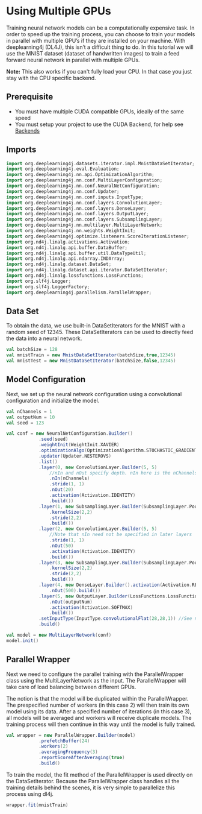 # Using Multiple GPUs

Training neural network models can be a computationally expensive task. In order to speed up the training process, you can choose to train your models in parallel with multiple GPU’s if they are installed on your machine. With deeplearning4j \(DL4J\), this isn’t a difficult thing to do. In this tutorial we will use the MNIST dataset \(dataset of handwritten images\) to train a feed forward neural network in parallel with multiple GPUs.

**Note:** This also works if you can't fully load your CPU. In that case you just stay with the CPU specific backend.

## Prerequisite

* You must have multiple CUDA compatible GPUs, ideally of the same speed
* You must setup your project to use the CUDA Backend, for help see [Backends](../../config/backends/)



## Imports

```scala
import org.deeplearning4j.datasets.iterator.impl.MnistDataSetIterator;
import org.deeplearning4j.eval.Evaluation;
import org.deeplearning4j.nn.api.OptimizationAlgorithm;
import org.deeplearning4j.nn.conf.MultiLayerConfiguration;
import org.deeplearning4j.nn.conf.NeuralNetConfiguration;
import org.deeplearning4j.nn.conf.Updater;
import org.deeplearning4j.nn.conf.inputs.InputType;
import org.deeplearning4j.nn.conf.layers.ConvolutionLayer;
import org.deeplearning4j.nn.conf.layers.DenseLayer;
import org.deeplearning4j.nn.conf.layers.OutputLayer;
import org.deeplearning4j.nn.conf.layers.SubsamplingLayer;
import org.deeplearning4j.nn.multilayer.MultiLayerNetwork;
import org.deeplearning4j.nn.weights.WeightInit;
import org.deeplearning4j.optimize.listeners.ScoreIterationListener;
import org.nd4j.linalg.activations.Activation;
import org.nd4j.linalg.api.buffer.DataBuffer;
import org.nd4j.linalg.api.buffer.util.DataTypeUtil;
import org.nd4j.linalg.api.ndarray.INDArray;
import org.nd4j.linalg.dataset.DataSet;
import org.nd4j.linalg.dataset.api.iterator.DataSetIterator;
import org.nd4j.linalg.lossfunctions.LossFunctions;
import org.slf4j.Logger;
import org.slf4j.LoggerFactory;
import org.deeplearning4j.parallelism.ParallelWrapper;
```

## Data Set

To obtain the data, we use built-in DataSetIterators for the MNIST with a random seed of 12345. These DataSetIterators can be used to directly feed the data into a neural network.

```scala
val batchSize = 128
val mnistTrain = new MnistDataSetIterator(batchSize,true,12345)
val mnistTest = new MnistDataSetIterator(batchSize,false,12345)
```

## Model Configuration

Next, we set up the neural network configuration using a convolutional configuration and initialize the model.

```scala
val nChannels = 1
val outputNum = 10
val seed = 123

val conf = new NeuralNetConfiguration.Builder()
            .seed(seed)
            .weightInit(WeightInit.XAVIER)
            .optimizationAlgo(OptimizationAlgorithm.STOCHASTIC_GRADIENT_DESCENT)
            .updater(Updater.NESTEROVS)
            .list()
            .layer(0, new ConvolutionLayer.Builder(5, 5)
                //nIn and nOut specify depth. nIn here is the nChannels and nOut is the number of filters to be applied
                .nIn(nChannels)
                .stride(1, 1)
                .nOut(20)
                .activation(Activation.IDENTITY)
                .build())
            .layer(1, new SubsamplingLayer.Builder(SubsamplingLayer.PoolingType.MAX)
                .kernelSize(2,2)
                .stride(2,2)
                .build())
            .layer(2, new ConvolutionLayer.Builder(5, 5)
                //Note that nIn need not be specified in later layers
                .stride(1, 1)
                .nOut(50)
                .activation(Activation.IDENTITY)
                .build())
            .layer(3, new SubsamplingLayer.Builder(SubsamplingLayer.PoolingType.MAX)
                .kernelSize(2,2)
                .stride(2,2)
                .build())
            .layer(4, new DenseLayer.Builder().activation(Activation.RELU)
                .nOut(500).build())
            .layer(5, new OutputLayer.Builder(LossFunctions.LossFunction.NEGATIVELOGLIKELIHOOD)
                .nOut(outputNum)
                .activation(Activation.SOFTMAX)
                .build())
            .setInputType(InputType.convolutionalFlat(28,28,1)) //See note below
            .build()

val model = new MultiLayerNetwork(conf)
model.init()
```

## Parallel Wrapper

Next we need to configure the parallel training with the ParallelWrapper class using the MultiLayerNetwork as the input. The ParallelWrapper will take care of load balancing between different GPUs.

The notion is that the model will be duplicated within the ParallelWrapper. The prespecified number of workers \(in this case 2\) will then train its own model using its data. After a specified number of iterations \(in this case 3\), all models will be averaged and workers will receive duplicate models. The training process will then continue in this way until the model is fully trained.

```scala
val wrapper = new ParallelWrapper.Builder(model)
            .prefetchBuffer(24)
            .workers(2)
            .averagingFrequency(3)
            .reportScoreAfterAveraging(true)
            .build()
```

To train the model, the fit method of the ParallelWrapper is used directly on the DataSetIterator. Because the ParallelWrapper class handles all the training details behind the scenes, it is very simple to parallelize this process using dl4j.

```scala
wrapper.fit(mnistTrain)
```

